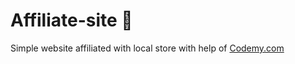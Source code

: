 # Affiliate-site :money_mouth_face:                                                                                                                                                                                                                                                            
Simple website affiliated with local store
 with help of <a href="http://johnelder.com/">Codemy.com</a>
